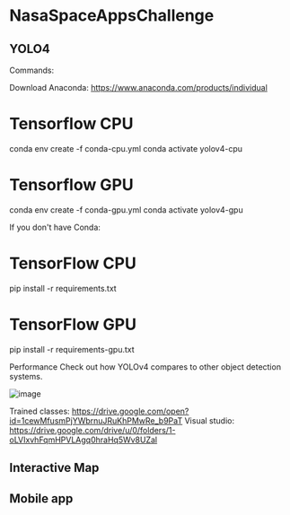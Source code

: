 # NasaSpaceAppsChallenge
## YOLO4
 
Commands:


Download Anaconda: https://www.anaconda.com/products/individual

# Tensorflow CPU
conda env create -f conda-cpu.yml
conda activate yolov4-cpu

# Tensorflow GPU
conda env create -f conda-gpu.yml
conda activate yolov4-gpu 

If you don't have Conda:  
# TensorFlow CPU
pip install -r requirements.txt

# TensorFlow GPU
pip install -r requirements-gpu.txt


Performance
Check out how YOLOv4 compares to other object detection systems.

![image](https://user-images.githubusercontent.com/64933670/135770179-54b87a08-38b6-4aa8-a697-8f3800c46f42.png)



Trained classes: https://drive.google.com/open?id=1cewMfusmPjYWbrnuJRuKhPMwRe_b9PaT 
Visual studio: https://drive.google.com/drive/u/0/folders/1-oLVIxvhFqmHPVLAgq0hraHq5Wv8UZal  


## Interactive Map

## Mobile app
